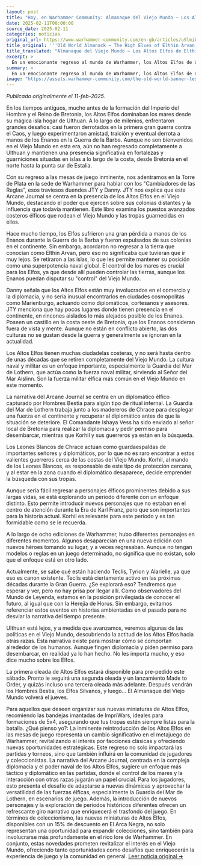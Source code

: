 ```yaml
---
layout: post
title: "Hoy, en Warhammer Community: Almanaque del Viejo Mundo – Los Altos Elfos de Elthin Arvan - Comunidad Warhammer"
date: 2025-02-11T00:00:00
source_date: 2025-02-11
categories: noticias
original_url: https://www.warhammer-community.com/en-gb/articles/u9lmibri/old-world-almanack-the-high-elves-of-elthin-arvan/
title_original: '''Old World Almanack – The High Elves of Elthin Arvan - Warhammer Community'''
title_translated: "Almanaque del Viejo Mundo – Los Altos Elfos de Elthin Arvan - Comunidad Warhammer"
excerpt: >
  En un emocionante regreso al mundo de Warhammer, los Altos Elfos de Ulthuan están listos para hacer su aparición en el juego de mesa The Old World. Este nuevo volumen del Arcane Journal explora la influencia y el poder que los Elfos ejercen desde sus colonias costeras en el Viejo Mundo. A pesar de su antigua derrota en la Guerra de la Barba contra los Enanos, los Elfos han mantenido su dominio naval, controlando los mares y, por ende, las tierras. Con un enfoque en la cultura naval y militar, el relato sigue a la Guardia del Mar de Lothern en una misión de rescate de un diplomático élfico capturado, mostrando la intrincada red de diplomacia y estrategia que los Altos Elfos despliegan para proteger su legado.
summary: >
  En un emocionante regreso al mundo de Warhammer, los Altos Elfos de Ulthuan están listos para hacer su aparición en el juego de mesa The Old World. Este nuevo volumen del Arcane Journal explora la influencia y el poder que los Elfos ejercen desde sus colonias costeras en el Viejo Mundo. A pesar de su antigua derrota en la Guerra de la Barba contra los Enanos, los Elfos han mantenido su dominio naval, controlando los mares y, por ende, las tierras. Con un enfoque en la cultura naval y militar, el relato sigue a la Guardia del Mar de Lothern en una misión de rescate de un diplomático élfico capturado, mostrando la intrincada red de diplomacia y estrategia que los Altos Elfos despliegan para proteger su legado.
image: "https://assets.warhammer-community.com/the-old-world-banner-test.jpg"
---
```


*Publicado originalmente el 11-feb-2025.*

En los tiempos antiguos, mucho antes de la formación del Imperio del Hombre y el Reino de Bretonia, los Altos Elfos dominaban los mares desde su mágica isla hogar de Ulthuan. A lo largo de milenios, enfrentaron grandes desafíos: casi fueron derrotados en la primera gran guerra contra el Caos, y luego experimentaron amistad, traición y eventual derrota a manos de los Enanos en la Guerra de la Barba. Aunque no son bienvenidos en el Viejo Mundo en esta era, aún no han regresado completamente a Ulthuan y mantienen una presencia significativa en fortalezas y guarniciones situadas en islas a lo largo de la costa, desde Bretonia en el norte hasta la punta sur de Estalia.

Con su regreso a las mesas de juego inminente, nos adentramos en la Torre de Plata en la sede de Warhammer para hablar con los "Cambiadores de las Reglas", esos traviesos duendes JTY y Danny. JTY nos explica que este Arcane Journal se centra en la presencia de los Altos Elfos en el Viejo Mundo, destacando el poder que ejercen sobre sus colonias distantes y la influencia que todavía mantienen. Este libro examina los puestos avanzados costeros élficos que rodean el Viejo Mundo y las tropas guarnecidas en ellos.

Hace mucho tiempo, los Elfos sufrieron una gran pérdida a manos de los Enanos durante la Guerra de la Barba y fueron expulsados de sus colonias en el continente. Sin embargo, acordaron no regresar a la tierra que conocían como Elthin Arvan, pero eso no significaba que tuvieran que ir muy lejos. Se retiraron a las islas, lo que les permite mantener su posición como una superpotencia naval global. El control de los mares es crucial para los Elfos, ya que desde allí pueden controlar las tierras, aunque los Enanos puedan disputar su "control" del Viejo Mundo.

Danny señala que los Altos Elfos están muy involucrados en el comercio y la diplomacia, y no sería inusual encontrarlos en ciudades cosmopolitas como Marienburgo, actuando como diplomáticos, cortesanos y asesores. JTY menciona que hay pocos lugares donde tienen presencia en el continente, en rincones aislados lo más alejados posible de los Enanos. Poseen un castillo en la costa oeste de Bretonia, que los Enanos consideran fuera de vista y mente. Aunque no están en conflicto abierto, las dos culturas no se gustan desde la guerra y generalmente se ignoran en la actualidad.

Los Altos Elfos tienen muchas ciudadelas costeras, y no será hasta dentro de unas décadas que se retiren completamente del Viejo Mundo. La cultura naval y militar es un enfoque importante, especialmente la Guardia del Mar de Lothern, que actúa como la fuerza naval militar, sirviendo al Señor del Mar Aislinn. Son la fuerza militar élfica más común en el Viejo Mundo en este momento.

La narrativa del Arcane Journal se centra en un diplomático élfico capturado por Hombres Bestia para algún tipo de ritual infernal. La Guardia del Mar de Lothern trabaja junto a los madereros de Chrace para desplegar una fuerza en el continente y recuperar al diplomático antes de que la situación se deteriore. El Comandante Ishaya Vess ha sido enviado al señor local de Bretonia para realizar la diplomacia y pedir permiso para desembarcar, mientras que Korhil y sus guerreros ya están en la búsqueda.

Los Leones Blancos de Chrace actúan como guardaespaldas de importantes señores y diplomáticos, por lo que no es raro encontrar a estos valientes guerreros cerca de las costas del Viejo Mundo. Korhil, al mando de los Leones Blancos, es responsable de este tipo de protección cercana, y al estar en la zona cuando el diplomático desaparece, decide emprender la búsqueda con sus tropas.

Aunque sería fácil regresar a personajes élficos prominentes debido a sus largas vidas, se está explorando un período diferente con un enfoque distinto. Esto permite introducir nuevos personajes que no estaban en el centro de atención durante la Era de Karl Franz, pero que son importantes para la historia actual. Korhil es relevante para este período y es tan formidable como se le recuerda.

A lo largo de ocho ediciones de Warhammer, hubo diferentes personajes en diferentes momentos. Algunos desaparecían en una nueva edición con nuevos héroes tomando su lugar, y a veces regresaban. Aunque no tengan modelos o reglas en un juego determinado, no significa que no existan, solo que el enfoque está en otro lado.

Actualmente, se sabe qué están haciendo Teclis, Tyrion y Alarielle, ya que eso es canon existente. Teclis está ciertamente activo en las próximas décadas durante la Gran Guerra. ¿Se explorará eso? Tendremos que esperar y ver, pero no hay prisa por llegar allí. Como observadores del Mundo de Leyenda, estamos en la posición privilegiada de conocer el futuro, al igual que con la Herejía de Horus. Sin embargo, evitamos referenciar estos eventos en historias ambientadas en el pasado para no desviar la narrativa del tiempo presente.

Ulthuan está lejos, y a medida que avanzamos, veremos algunas de las políticas en el Viejo Mundo, descubriendo la actitud de los Altos Elfos hacia otras razas. Esta narrativa existe para mostrar cómo se comportan alrededor de los humanos. Aunque fingen diplomacia y piden permiso para desembarcar, en realidad ya lo han hecho. No les importa mucho, y eso dice mucho sobre los Elfos.

La primera oleada de Altos Elfos estará disponible para pre-pedido este sábado. Pronto le seguirá una segunda oleada y un lanzamiento Made to Order, y quizás incluso una tercera oleada más adelante. Después vendrán los Hombres Bestia, los Elfos Silvanos, y luego... El Almanaque del Viejo Mundo volverá el jueves.

Para aquellos que deseen organizar sus nuevas miniaturas de Altos Elfos, recomiendo las bandejas imantadas de ImpriWars, ideales para formaciones de 5x4, asegurando que tus tropas estén siempre listas para la batalla.
¿Qué pienso yo?: La inminente reintroducción de los Altos Elfos en las mesas de juego representa un cambio significativo en el metajuego de Warhammer, revitalizando el interés por facciones clásicas y ofreciendo nuevas oportunidades estratégicas. Este regreso no solo impactará las partidas y torneos, sino que también influirá en la comunidad de jugadores y coleccionistas. La narrativa del Arcane Journal, centrada en la compleja diplomacia y el poder naval de los Altos Elfos, sugiere un enfoque más táctico y diplomático en las partidas, donde el control de los mares y la interacción con otras razas jugarán un papel crucial. Para los jugadores, esto presenta el desafío de adaptarse a nuevas dinámicas y aprovechar la versatilidad de las fuerzas élficas, especialmente la Guardia del Mar de Lothern, en escenarios de juego. Además, la introducción de nuevos personajes y la exploración de períodos históricos diferentes ofrecen un refrescante giro narrativo que enriquecerá el trasfondo del juego. En términos de coleccionismo, las nuevas miniaturas de Altos Elfos, disponibles con un 15% de descuento en El Arca Negra, no solo representan una oportunidad para expandir colecciones, sino también para involucrarse más profundamente en el rico lore de Warhammer. En conjunto, estas novedades prometen revitalizar el interés en el Viejo Mundo, ofreciendo tanto oportunidades como desafíos que enriquecerán la experiencia de juego y la comunidad en general.
[Leer noticia original ➜](https://www.warhammer-community.com/en-gb/articles/u9lmibri/old-world-almanack-the-high-elves-of-elthin-arvan/)
